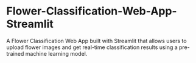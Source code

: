 # Flower-Classification-Web-App-Streamlit
A Flower Classification Web App built with Streamlit that allows users to upload flower images and get real-time classification results using a pre-trained machine learning model.
